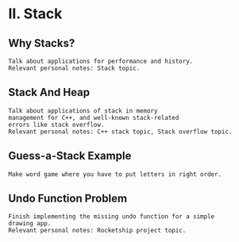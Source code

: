 # II. Stack
## Why Stacks?
	Talk about applications for performance and history.
	Relevant personal notes: Stack topic.
## Stack And Heap
	Talk about applications of stack in memory
	management for C++, and well-known stack-related
	errors like stack overflow.
	Relevant personal notes: C++ stack topic, Stack overflow topic.
## Guess-a-Stack Example
	Make word game where you have to put letters in right order.
## Undo Function Problem
	Finish implementing the missing undo function for a simple
	drawing app.
	Relevant personal notes: Rocketship project topic.
